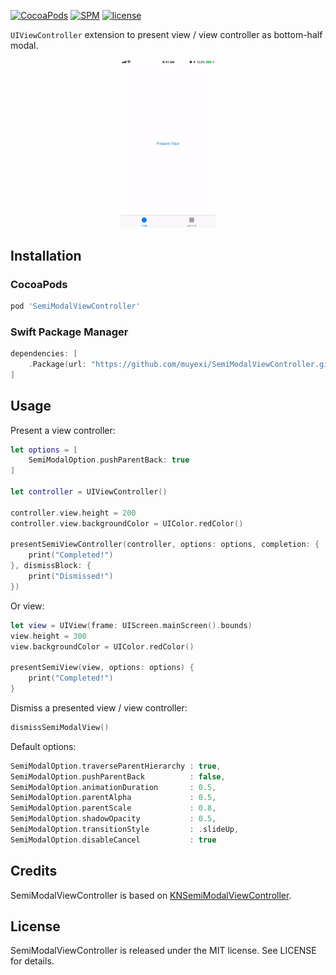 
[![CocoaPods](https://img.shields.io/cocoapods/v/SemiModalViewController.svg?maxAge=2592000)](https://cocoapods.org/pods/SemiModalViewController)
[![SPM](https://img.shields.io/badge/SPM-supported-DE5C43.svg?style=flat)](https://swift.org/package-manager/)
[![license](https://img.shields.io/github/license/mashape/apistatus.svg?maxAge=2592000)](https://github.com/muyexi/SemiModalViewController/blob/master/LICENSE)

`UIViewController` extension to present view / view controller as bottom-half modal. 

<p align="center">
  <img src="Demo.gif" width="30%">
</p>

## Installation

### CocoaPods

```ruby
pod 'SemiModalViewController'
```

### Swift Package Manager

```swift
dependencies: [
    .Package(url: "https://github.com/muyexi/SemiModalViewController.git", majorVersion: 0)
]
```

## Usage

Present a view controller:

```swift
let options = [
    SemiModalOption.pushParentBack: true
]

let controller = UIViewController()

controller.view.height = 200
controller.view.backgroundColor = UIColor.redColor()

presentSemiViewController(controller, options: options, completion: {
    print("Completed!")
}, dismissBlock: {
    print("Dismissed!")
})
```

Or view:

```swift
let view = UIView(frame: UIScreen.mainScreen().bounds)
view.height = 300
view.backgroundColor = UIColor.redColor()

presentSemiView(view, options: options) {
    print("Completed!")
}
```

Dismiss a presented view / view controller:

```swift
dismissSemiModalView()
```

Default options:

```swift
SemiModalOption.traverseParentHierarchy : true,
SemiModalOption.pushParentBack          : false,
SemiModalOption.animationDuration       : 0.5,
SemiModalOption.parentAlpha             : 0.5,
SemiModalOption.parentScale             : 0.8,
SemiModalOption.shadowOpacity           : 0.5,
SemiModalOption.transitionStyle         : .slideUp,
SemiModalOption.disableCancel           : true
```

## Credits

SemiModalViewController is based on [KNSemiModalViewController](https://github.com/kentnguyen/KNSemiModalViewController).

## License

SemiModalViewController is released under the MIT license. See LICENSE for details.
